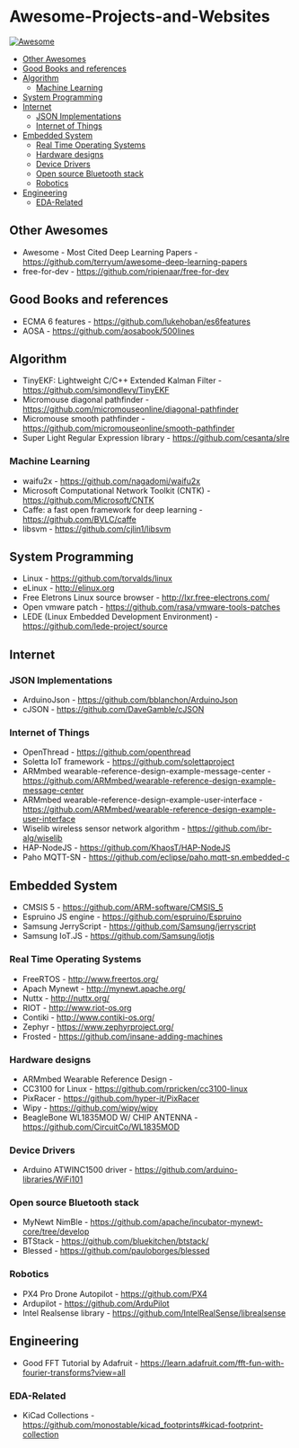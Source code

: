 # Awesome-Projects-and-Websites

[![Awesome](https://cdn.rawgit.com/sindresorhus/awesome/d7305f38d29fed78fa85652e3a63e154dd8e8829/media/badge.svg)](https://github.com/sindresorhus/awesome)

<!-- TOC depthFrom:2 -->

- [Other Awesomes](#other-awesomes)
- [Good Books and references](#good-books-and-references)
- [Algorithm](#algorithm)
    - [Machine Learning](#machine-learning)
- [System Programming](#system-programming)
- [Internet](#internet)
    - [JSON Implementations](#json-implementations)
    - [Internet of Things](#internet-of-things)
- [Embedded System](#embedded-system)
    - [Real Time Operating Systems](#real-time-operating-systems)
    - [Hardware designs](#hardware-designs)
    - [Device Drivers](#device-drivers)
    - [Open source Bluetooth stack](#open-source-bluetooth-stack)
    - [Robotics](#robotics)
- [Engineering](#engineering)
    - [EDA-Related](#eda-related)

<!-- /TOC -->

## Other Awesomes

* Awesome - Most Cited Deep Learning Papers - https://github.com/terryum/awesome-deep-learning-papers
* free-for-dev - https://github.com/ripienaar/free-for-dev


## Good Books and references

* ECMA 6 features - https://github.com/lukehoban/es6features
* AOSA - https://github.com/aosabook/500lines

 
## Algorithm

* TinyEKF: Lightweight C/C++ Extended Kalman Filter - https://github.com/simondlevy/TinyEKF
* Micromouse diagonal pathfinder - https://github.com/micromouseonline/diagonal-pathfinder
* Micromouse smooth pathfinder - https://github.com/micromouseonline/smooth-pathfinder
* Super Light Regular Expression library - https://github.com/cesanta/slre

### Machine Learning

* waifu2x - https://github.com/nagadomi/waifu2x
* Microsoft Computational Network Toolkit (CNTK) - https://github.com/Microsoft/CNTK
* Caffe: a fast open framework for deep learning - https://github.com/BVLC/caffe
* libsvm - https://github.com/cjlin1/libsvm


## System Programming

* Linux - https://github.com/torvalds/linux
* eLinux - http://elinux.org
* Free Eletrons Linux source browser - http://lxr.free-electrons.com/
* Open vmware patch - https://github.com/rasa/vmware-tools-patches
* LEDE (Linux Embedded Development Environment) - https://github.com/lede-project/source


## Internet


### JSON Implementations

* ArduinoJson - https://github.com/bblanchon/ArduinoJson
* cJSON - https://github.com/DaveGamble/cJSON

### Internet of Things

* OpenThread - https://github.com/openthread
* Soletta IoT framework - https://github.com/solettaproject
* ARMmbed wearable-reference-design-example-message-center - https://github.com/ARMmbed/wearable-reference-design-example-message-center
* ARMmbed wearable-reference-design-example-user-interface - https://github.com/ARMmbed/wearable-reference-design-example-user-interface
* Wiselib wireless sensor network algorithm - https://github.com/ibr-alg/wiselib
* HAP-NodeJS - https://github.com/KhaosT/HAP-NodeJS
* Paho MQTT-SN - https://github.com/eclipse/paho.mqtt-sn.embedded-c


## Embedded System

* CMSIS 5 - https://github.com/ARM-software/CMSIS_5
* Espruino JS engine - https://github.com/espruino/Espruino
* Samsung JerryScript - https://github.com/Samsung/jerryscript
* Samsung IoT.JS - https://github.com/Samsung/iotjs

### Real Time Operating Systems

* FreeRTOS - http://www.freertos.org/
* Apach Mynewt - http://mynewt.apache.org/
* Nuttx - http://nuttx.org/
* RIOT - http://www.riot-os.org
* Contiki - http://www.contiki-os.org/
* Zephyr - https://www.zephyrproject.org/
* Frosted - https://github.com/insane-adding-machines

### Hardware designs

* ARMmbed Wearable Reference Design - 
* CC3100 for Linux - https://github.com/rpricken/cc3100-linux
* PixRacer - https://github.com/hyper-it/PixRacer
* Wipy - https://github.com/wipy/wipy
* BeagleBone WL1835MOD W/ CHIP ANTENNA - https://github.com/CircuitCo/WL1835MOD

### Device Drivers

* Arduino ATWINC1500 driver - https://github.com/arduino-libraries/WiFi101

### Open source Bluetooth stack

* MyNewt NimBle - https://github.com/apache/incubator-mynewt-core/tree/develop
* BTStack - https://github.com/bluekitchen/btstack/
* Blessed - https://github.com/pauloborges/blessed

### Robotics

* PX4 Pro Drone Autopilot - https://github.com/PX4
* Ardupilot - https://github.com/ArduPilot
* Intel Realsense library - https://github.com/IntelRealSense/librealsense


## Engineering

* Good FFT Tutorial by Adafruit - https://learn.adafruit.com/fft-fun-with-fourier-transforms?view=all

### EDA-Related

* KiCad Collections - https://github.com/monostable/kicad_footprints#kicad-footprint-collection

